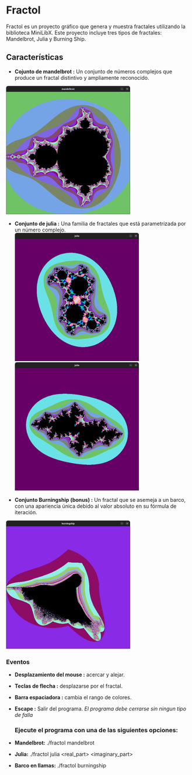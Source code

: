 # Fractol

Fractol es un proyecto gráfico que genera y muestra fractales utilizando la biblioteca MiniLibX. Este proyecto incluye tres tipos de fractales: Mandelbrot, Julia y Burning Ship.

  ## Características
  - **Cojunto de mandelbrot :**  Un conjunto de números complejos que produce un fractal distintivo y ampliamente reconocido.
<img src="https://github.com/mariverg/fractol/blob/main/Captura%20desde%202024-08-24%2017-30-28.png" alt="fractal mandebrot" width="340" height="350">

- **Conjunto de julia :** Una familia de fractales que está parametrizada por un número complejo.
 <img src="https://github.com/mariverg/fractol/blob/main/Captura%20desde%202024-08-24%2017-28-45.png" alt="fractal julia" width="340" height="350">  <img src="https://github.com/mariverg/fractol/blob/main/Captura%20desde%202024-08-24%2018-29-35.png" alt="fractal julia" width="340" height="350">

- **Conjunto Burningship (bonus) :** Un fractal que se asemeja a un barco, con una apariencia única debido al valor absoluto en su fórmula de iteración.
<img src="https://github.com/mariverg/fractol/blob/main/Captura%20desde%202024-08-24%2017-31-40.png" alt="fractal burningship" width="340" height="350">

### Eventos
- **Desplazamiento del mouse :** acercar y alejar.
- **Teclas de flecha :** desplazarse por el fractal.
- **Barra espaciadora :** cambia el rango de colores.
- **Escape :** Salir del programa.
  *El programa debe cerrarse sin ningun tipo de falla*
  
  ### Ejecute el programa con una de las siguientes opciones:
- **Mandelbrot:** ./fractol mandelbrot
- **Julia:** ./fractol julia <real_part> <imaginary_part>
- **Barco en llamas:** ./fractol burningship


